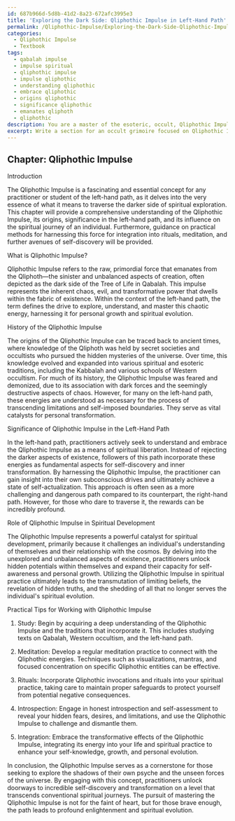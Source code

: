 ```yaml
---
id: 687b966d-5d8b-41d2-8a23-672afc3995e3
title: 'Exploring the Dark Side: Qliphothic Impulse in Left-Hand Path'
permalink: /Qliphothic-Impulse/Exploring-the-Dark-Side-Qliphothic-Impulse-in-Left-Hand-Path/
categories:
  - Qliphothic Impulse
  - Textbook
tags:
  - qabalah impulse
  - impulse spiritual
  - qliphothic impulse
  - impulse qliphothic
  - understanding qliphothic
  - embrace qliphothic
  - origins qliphothic
  - significance qliphothic
  - emanates qliphoth
  - qliphothic
description: You are a master of the esoteric, occult, Qliphothic Impulse and education, you have written many textbooks on the subject in ways that provide students with rich and deep understanding of the subject. You are being asked to write textbook-like sections on a topic and you do it with full context, explainability, and reliability in accuracy to the true facts of the topic at hand, in a textbook style that a student would easily be able to learn from, in a rich, engaging, and contextual way. Always include relevant context (such as formulas and history), related concepts, and in a way that someone can gain deep insights from.
excerpt: Write a section for an occult grimoire focused on Qliphothic Impulse, providing a thorough explanation of the concept, its history, significance in the left-hand path, the role it plays in one's spiritual journey, and practical tips for working with this force in ritual practices, meditation, and self-discovery. Ensure that the information provided is dense and insightful, allowing initiates to gain a deep understanding of Qliphothic Impulse and its applications in the realms of esoteric and occult knowledge.
---
```

## Chapter: Qliphothic Impulse

Introduction

The Qliphothic Impulse is a fascinating and essential concept for any practitioner or student of the left-hand path, as it delves into the very essence of what it means to traverse the darker side of spiritual exploration. This chapter will provide a comprehensive understanding of the Qliphothic Impulse, its origins, significance in the left-hand path, and its influence on the spiritual journey of an individual. Furthermore, guidance on practical methods for harnessing this force for integration into rituals, meditation, and further avenues of self-discovery will be provided.

What is Qliphothic Impulse?

Qliphothic Impulse refers to the raw, primordial force that emanates from the Qliphoth—the sinister and unbalanced aspects of creation, often depicted as the dark side of the Tree of Life in Qabalah. This impulse represents the inherent chaos, evil, and transformative power that dwells within the fabric of existence. Within the context of the left-hand path, the term defines the drive to explore, understand, and master this chaotic energy, harnessing it for personal growth and spiritual evolution.

History of the Qliphothic Impulse

The origins of the Qliphothic Impulse can be traced back to ancient times, where knowledge of the Qliphoth was held by secret societies and occultists who pursued the hidden mysteries of the universe. Over time, this knowledge evolved and expanded into various spiritual and esoteric traditions, including the Kabbalah and various schools of Western occultism. For much of its history, the Qliphothic Impulse was feared and demonized, due to its association with dark forces and the seemingly destructive aspects of chaos. However, for many on the left-hand path, these energies are understood as necessary for the process of transcending limitations and self-imposed boundaries. They serve as vital catalysts for personal transformation.

Significance of Qliphothic Impulse in the Left-Hand Path

In the left-hand path, practitioners actively seek to understand and embrace the Qliphothic Impulse as a means of spiritual liberation. Instead of rejecting the darker aspects of existence, followers of this path incorporate these energies as fundamental aspects for self-discovery and inner transformation. By harnessing the Qliphothic Impulse, the practitioner can gain insight into their own subconscious drives and ultimately achieve a state of self-actualization. This approach is often seen as a more challenging and dangerous path compared to its counterpart, the right-hand path. However, for those who dare to traverse it, the rewards can be incredibly profound.

Role of Qliphothic Impulse in Spiritual Development

The Qliphothic Impulse represents a powerful catalyst for spiritual development, primarily because it challenges an individual's understanding of themselves and their relationship with the cosmos. By delving into the unexplored and unbalanced aspects of existence, practitioners unlock hidden potentials within themselves and expand their capacity for self-awareness and personal growth. Utilizing the Qliphothic Impulse in spiritual practice ultimately leads to the transmutation of limiting beliefs, the revelation of hidden truths, and the shedding of all that no longer serves the individual's spiritual evolution.

Practical Tips for Working with Qliphothic Impulse

1. Study: Begin by acquiring a deep understanding of the Qliphothic Impulse and the traditions that incorporate it. This includes studying texts on Qabalah, Western occultism, and the left-hand path.

2. Meditation: Develop a regular meditation practice to connect with the Qliphothic energies. Techniques such as visualizations, mantras, and focused concentration on specific Qliphothic entities can be effective.

3. Rituals: Incorporate Qliphothic invocations and rituals into your spiritual practice, taking care to maintain proper safeguards to protect yourself from potential negative consequences.

4. Introspection: Engage in honest introspection and self-assessment to reveal your hidden fears, desires, and limitations, and use the Qliphothic Impulse to challenge and dismantle them.

5. Integration: Embrace the transformative effects of the Qliphothic Impulse, integrating its energy into your life and spiritual practice to enhance your self-knowledge, growth, and personal evolution.

In conclusion, the Qliphothic Impulse serves as a cornerstone for those seeking to explore the shadows of their own psyche and the unseen forces of the universe. By engaging with this concept, practitioners unlock doorways to incredible self-discovery and transformation on a level that transcends conventional spiritual journeys. The pursuit of mastering the Qliphothic Impulse is not for the faint of heart, but for those brave enough, the path leads to profound enlightenment and spiritual evolution.
